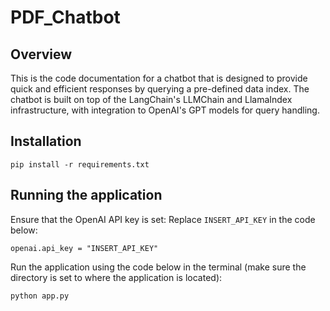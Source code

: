 # PDF_Chatbot

## Overview
This is the code documentation for a chatbot that is designed to provide quick and efficient responses by querying a pre-defined data index. The chatbot is built on top of the LangChain's LLMChain and LlamaIndex infrastructure, with integration to OpenAI's GPT models for query handling.

## Installation
`pip install -r requirements.txt`

## Running the application
Ensure that the OpenAI API key is set:
Replace `INSERT_API_KEY` in the code below:

`openai.api_key = "INSERT_API_KEY"`

Run the application using the code below in the terminal (make sure the directory is set to where the application is located):

`python app.py`


